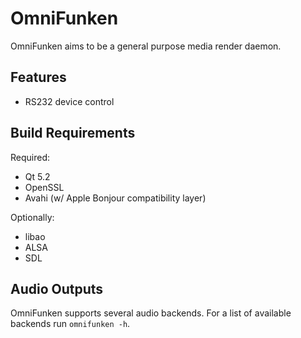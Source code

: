 OmniFunken
==========
OmniFunken aims to be a general purpose media render daemon.

Features
--------
* RS232 device control


Build Requirements
------------------
Required:
* Qt 5.2
* OpenSSL
* Avahi (w/ Apple Bonjour compatibility layer)

Optionally:
* libao
* ALSA
* SDL


Audio Outputs
-------------
OmniFunken supports several audio backends.
For a list of available backends run `omnifunken -h`.
